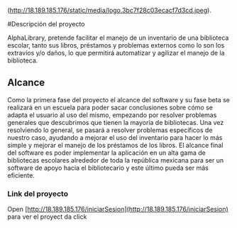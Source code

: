 (http://18.189.185.176/static/media/logo.3bc7f28c03ecacf7d3cd.jpeg).

#Descripción del proyecto

AlphaLibrary, pretende facilitar el manejo de un inventario de una biblioteca escolar, tanto sus libros, préstamos y problemas externos como lo son los extravíos y/o daños, lo que permitirá automatizar y agilizar el manejo de la biblioteca.

## Alcance
Como la primera fase del proyecto el alcance del software y su fase beta se realizará
en un escuela para poder sacar conclusiones sobre cómo se adapta el usuario al uso
del mismo, empezando por resolver problemas generales que descubrimos que tienen
la mayoría de bibliotecas. Una vez resolviendo lo general, se pasará a resolver
problemas específicos de nuestro caso, ayudando a mejorar el uso del inventario para
hacer lo más simple y mejorar el manejo de los préstamos de los libros. El alcance final
del software es poder implementar la aplicación en un alta gama de bibliotecas
escolares alrededor de toda la república mexicana para ser un software de apoyo hacia
el bibliotecario y este último pueda ser más eficiente.

### Link del proyecto


Open [http://18.189.185.176/iniciarSesion](http://18.189.185.176/iniciarSesion) para ver el proyect da click



